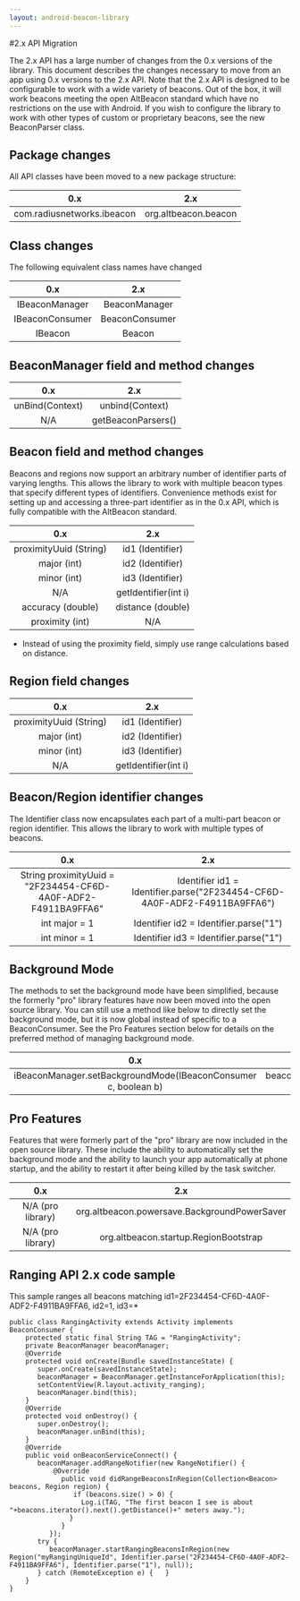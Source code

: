 ```yaml
---
layout: android-beacon-library
---
```



#2.x API Migration

The 2.x API has a large number of changes from the 0.x versions of the library.  This document
describes the changes necessary to move from an app using 0.x versions to the 2.x API.  Note that
the 2.x API is designed to be configurable to work with a wide variety of beacons.  Out of the box,
it will work beacons meeting the open AltBeacon standard which have no restrictions on the use with
Android.  If you wish to configure the library to work with other types of custom or proprietary
beacons, see the new BeaconParser class.

## Package changes

All API classes have been moved to a new package structure:

|0.x                       |2.x                 |
|:------------------------:|:------------------:|
|com.radiusnetworks.ibeacon|org.altbeacon.beacon|


## Class changes

The following equivalent class names have changed

|0.x                       |2.x                 |
|:------------------------:|:------------------:|
|IBeaconManager            |BeaconManager       |
|IBeaconConsumer           |BeaconConsumer      |
|IBeacon                   |Beacon              |

## BeaconManager field and method changes

|0.x                       |2.x                 |
|:------------------------:|:------------------:|
|unBind(Context)           |unbind(Context)     |
|N/A                       |getBeaconParsers()  |


## Beacon field and method changes

Beacons and regions now support an arbitrary number of identifier parts of varying lengths.  This
allows the library to work with multiple beacon types that specify different types of identifiers.
Convenience methods exist for setting up and accessing a three-part identifier as in the 0.x API,
which is fully compatible with the AltBeacon standard.

|0.x                       |2.x                 |
|:------------------------:|:------------------:|
|proximityUuid (String)    |id1 (Identifier)    |
|major (int)               |id2 (Identifier)    |
|minor (int)               |id3 (Identifier)    |
|N/A                       |getIdentifier(int i)|
|accuracy (double)         |distance (double)   |
|proximity (int)           |N/A                 |

* Instead of using the proximity field, simply use range calculations based on distance.

## Region field changes

|0.x                       |2.x                 |
|:------------------------:|:------------------:|
|proximityUuid (String)    |id1 (Identifier)    |
|major (int)               |id2 (Identifier)    |
|minor (int)               |id3 (Identifier)    |
|N/A                       |getIdentifier(int i)|

## Beacon/Region identifier changes

The Identifier class now encapsulates each part of a multi-part beacon or region identifier.  This
allows the library to work with multiple types of beacons.

|0.x                       |2.x                 |
|:------------------------:|:------------------:|
|String proximityUuid = "2F234454-CF6D-4A0F-ADF2-F4911BA9FFA6"|Identifier id1 = Identifier.parse("2F234454-CF6D-4A0F-ADF2-F4911BA9FFA6")|
|int major = 1             |Identifier id2 = Identifier.parse("1")|
|int minor = 1             |Identifier id3 = Identifier.parse("1")|

## Background Mode

The methods to set the background mode have been simplified, because the formerly "pro" library
features have now been moved into the open source library.  You can still use a method like below
to directly set the background mode, but it is now global instead of specific to a BeaconConsumer.
See the Pro Features section below for details on the preferred method of managing background mode.

|0.x                       |2.x                 |
|:------------------------:|:------------------:|
|iBeaconManager.setBackgroundMode(IBeaconConsumer c, boolean b)|beaconManager.setBackgroundMode(boolean b)|

## Pro Features

Features that were formerly part of the "pro" library are now included in the open source library.
These include the ability to automatically set the background mode and the ability to launch your
app automatically at phone startup, and the ability to restart it after being killed by the task
switcher.

|0.x                       |2.x                 |
|:------------------------:|:------------------:|
|N/A (pro library)|org.altbeacon.powersave.BackgroundPowerSaver|
|N/A (pro library)|org.altbeacon.startup.RegionBootstrap|


## Ranging API 2.x code sample

This sample ranges all beacons matching id1=2F234454-CF6D-4A0F-ADF2-F4911BA9FFA6, id2=1, id3=*

```
public class RangingActivity extends Activity implements BeaconConsumer {
    protected static final String TAG = "RangingActivity";
    private BeaconManager beaconManager;
    @Override
    protected void onCreate(Bundle savedInstanceState) {
       super.onCreate(savedInstanceState);
       beaconManager = BeaconManager.getInstanceForApplication(this);
       setContentView(R.layout.activity_ranging);
       beaconManager.bind(this);
    }
    @Override
    protected void onDestroy() {
       super.onDestroy();
       beaconManager.unBind(this);
    }
    @Override
    public void onBeaconServiceConnect() {
       beaconManager.addRangeNotifier(new RangeNotifier() {
           @Override
             public void didRangeBeaconsInRegion(Collection<Beacon> beacons, Region region) {
                if (beacons.size() > 0) {
                  Log.i(TAG, "The first beacon I see is about "+beacons.iterator().next().getDistance()+" meters away.");
               }
             }
          });
       try {
          beaconManager.startRangingBeaconsInRegion(new Region("myRangingUniqueId", Identifier.parse("2F234454-CF6D-4A0F-ADF2-F4911BA9FFA6"), Identifier.parse("1"), null));
       } catch (RemoteException e) {   }
    }
}
```